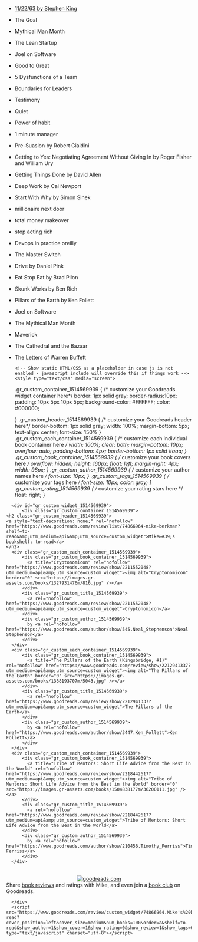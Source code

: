 * [11/22/63 by Stephen King](https://www.goodreads.com/book/show/10644930-11-22-63)
* The Goal
* Mythical Man Month
* The Lean Startup
* Joel on Software
* Good to Great
* 5 Dysfunctions of a Team
* Boundaries for Leaders
* Testimony
* Quiet
* Power of habit
* 1 minute manager
* Pre-Suasion by Robert Cialdini
* Getting to Yes: Negotiating Agreement Without Giving In by Roger Fisher and William Ury
* Getting Things Done by David Allen
* Deep Work by Cal Newport
* Start With Why by Simon Sinek
* millionaire next door
* total money makeover
* stop acting rich
* Devops in practice oreilly
* The Master Switch
* Drive by Daniel Pink
* Eat Stop Eat by Brad Pilon
* Skunk Works by Ben Rich
* Pillars of the Earth by Ken Follett
* Joel on Software
* The Mythical Man Month
* Maverick
* The Cathedral and the Bazaar
* The Letters of Warren Buffett


      <!-- Show static HTML/CSS as a placeholder in case js is not enabled - javascript include will override this if things work -->
      <style type="text/css" media="screen">
  .gr_custom_container_1514569939 {
    /* customize your Goodreads widget container here*/
    border: 1px solid gray;
    border-radius:10px;
    padding: 10px 5px 10px 5px;
    background-color: #FFFFFF;
    color: #000000;
    
  }
  .gr_custom_header_1514569939 {
    /* customize your Goodreads header here*/
    border-bottom: 1px solid gray;
    width: 100%;
    margin-bottom: 5px;
    text-align: center;
    font-size: 150%
  }
  .gr_custom_each_container_1514569939 {
    /* customize each individual book container here */
    width: 100%;
    clear: both;
    margin-bottom: 10px;
    overflow: auto;
    padding-bottom: 4px;
    border-bottom: 1px solid #aaa;
  }
  .gr_custom_book_container_1514569939 {
    /* customize your book covers here */
    overflow: hidden;
    height: 160px;
      float: left;
      margin-right: 4px;
      width: 98px;
  }
  .gr_custom_author_1514569939 {
    /* customize your author names here */
    font-size: 10px;
  }
  .gr_custom_tags_1514569939 {
    /* customize your tags here */
    font-size: 10px;
    color: gray;
  }
  .gr_custom_rating_1514569939 {
    /* customize your rating stars here */
    float: right;
  }
</style>

      <div id="gr_custom_widget_1514569939">
          <div class="gr_custom_container_1514569939">
    <h2 class="gr_custom_header_1514569939">
    <a style="text-decoration: none;" rel="nofollow" href="https://www.goodreads.com/review/list/74866964-mike-berkman?shelf=to-read&amp;utm_medium=api&amp;utm_source=custom_widget">Mike&#39;s bookshelf: to-read</a>
    </h2>
      <div class="gr_custom_each_container_1514569939">
          <div class="gr_custom_book_container_1514569939">
            <a title="Cryptonomicon" rel="nofollow" href="https://www.goodreads.com/review/show/2211552048?utm_medium=api&amp;utm_source=custom_widget"><img alt="Cryptonomicon" border="0" src="https://images.gr-assets.com/books/1327931476m/816.jpg" /></a>
          </div>
          <div class="gr_custom_title_1514569939">
            <a rel="nofollow" href="https://www.goodreads.com/review/show/2211552048?utm_medium=api&amp;utm_source=custom_widget">Cryptonomicon</a>
          </div>
          <div class="gr_custom_author_1514569939">
            by <a rel="nofollow" href="https://www.goodreads.com/author/show/545.Neal_Stephenson">Neal Stephenson</a>
          </div>
      </div>
      <div class="gr_custom_each_container_1514569939">
          <div class="gr_custom_book_container_1514569939">
            <a title="The Pillars of the Earth (Kingsbridge, #1)" rel="nofollow" href="https://www.goodreads.com/review/show/2212941337?utm_medium=api&amp;utm_source=custom_widget"><img alt="The Pillars of the Earth" border="0" src="https://images.gr-assets.com/books/1388193707m/5043.jpg" /></a>
          </div>
          <div class="gr_custom_title_1514569939">
            <a rel="nofollow" href="https://www.goodreads.com/review/show/2212941337?utm_medium=api&amp;utm_source=custom_widget">The Pillars of the Earth</a>
          </div>
          <div class="gr_custom_author_1514569939">
            by <a rel="nofollow" href="https://www.goodreads.com/author/show/3447.Ken_Follett">Ken Follett</a>
          </div>
      </div>
      <div class="gr_custom_each_container_1514569939">
          <div class="gr_custom_book_container_1514569939">
            <a title="Tribe of Mentors: Short Life Advice from the Best in the World" rel="nofollow" href="https://www.goodreads.com/review/show/2218442617?utm_medium=api&amp;utm_source=custom_widget"><img alt="Tribe of Mentors: Short Life Advice from the Best in the World" border="0" src="https://images.gr-assets.com/books/1504838177m/36200111.jpg" /></a>
          </div>
          <div class="gr_custom_title_1514569939">
            <a rel="nofollow" href="https://www.goodreads.com/review/show/2218442617?utm_medium=api&amp;utm_source=custom_widget">Tribe of Mentors: Short Life Advice from the Best in the World</a>
          </div>
          <div class="gr_custom_author_1514569939">
            by <a rel="nofollow" href="https://www.goodreads.com/author/show/210456.Timothy_Ferriss">Timothy Ferriss</a>
          </div>
      </div>
  <br style="clear: both"/>
  <center>
    <a rel="nofollow" href="https://www.goodreads.com/"><img alt="goodreads.com" style="border:0" src="https://www.goodreads.com/images/widget/widget_logo.gif" /></a>
  </center>
  <noscript>
    Share <a rel="nofollow" href="https://www.goodreads.com/">book reviews</a> and ratings with Mike, and even join a <a rel="nofollow" href="https://www.goodreads.com/group">book club</a> on Goodreads.
  </noscript>
  </div>

      </div>
      <script src="https://www.goodreads.com/review/custom_widget/74866964.Mike's%20bookshelf:%20to-read?cover_position=left&cover_size=medium&num_books=100&order=a&shelf=to-read&show_author=1&show_cover=1&show_rating=0&show_review=1&show_tags=0&show_title=1&sort=date_added&widget_bg_color=FFFFFF&widget_bg_transparent=&widget_border_width=1&widget_id=1514569939&widget_text_color=000000&widget_title_size=large&widget_width=full" type="text/javascript" charset="utf-8"></script>
